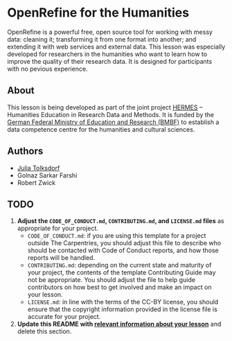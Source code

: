# OpenRefine for the Humanities

OpenRefine is a powerful free, open source tool for working with messy data: cleaning it; transforming it from one format into another; and extending it with web services and external data. This lesson was especially developed for researchers in the humanities who want to learn how to improve the quality of their research data. It is designed for participants with no pevious experience.

## About

This lesson is being developed as part of the joint project [HERMES](https://hermes-hub.de/) – Humanities Education in Research Data and Methods. It is funded by the [German Federal Ministry of Education and Research (BMBF)](https://www.bmbf.de/bmbf/en/home/home_node.html) to establish a data competence centre for the humanities and cultural sciences.


## Authors

- [Julia Tolksdorf](https://github.com/jutol)
- Golnaz Sarkar Farshi
- Robert Zwick


## TODO
1. **Adjust the 
   `CODE_OF_CONDUCT.md`, `CONTRIBUTING.md`, and `LICENSE.md` files**
   as appropriate for your project.
   -  `CODE_OF_CONDUCT.md`: 
      if you are using this template for a project outside The Carpentries,
      you should adjust this file to describe 
      who should be contacted with Code of Conduct reports,
      and how those reports will be handled.
   -  `CONTRIBUTING.md`:
      depending on the current state and maturity of your project,
      the contents of the template Contributing Guide may not be appropriate.
      You should adjust the file to help guide contributors on how best
      to get involved and make an impact on your lesson.
   -  `LICENSE.md`:
      in line with the terms of the CC-BY license,
      you should ensure that the copyright information 
      provided in the license file is accurate for your project.
1. **Update this README with 
   [relevant information about your lesson](https://carpentries.github.io/lesson-development-training/collaborating-newcomers.html#readme)**
   and delete this section.

